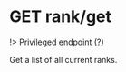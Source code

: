 # <span class="badge badge-light">GET</span> <span class="badge badge-light">rank/get</span>

!> Privileged endpoint ([?](privileged.md))

Get a list of all current ranks.




